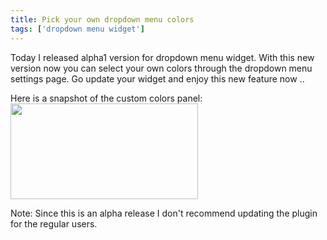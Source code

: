 ```yaml
---
title: Pick your own dropdown menu colors
tags: ['dropdown menu widget']
---
```

Today I released alpha1 version for dropdown menu widget. With this new version now you can select your own colors through the dropdown menu settings page. Go update your widget and enjoy this new feature now ..

Here is a snapshot of the custom colors panel:
<a href="{{ site.imgbase }}/2010/08/dropdown-menu-custom-colors.jpg"><img src="{{ site.imgbase }}/2010/08/dropdown-menu-custom-colors.jpg" alt="" title="dropdown-menu-custom-colors" width="300" height="153" class="aligncenter size-medium wp-image-1175" /></a>

Note: Since this is an alpha release I don't recommend updating the plugin for the regular users.
